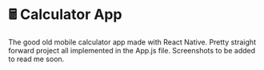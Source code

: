 # 🖩 Calculator App
The good old mobile calculator app made with React Native. Pretty straight forward project all implemented in the App.js file.
Screenshots to be added to read me soon.
